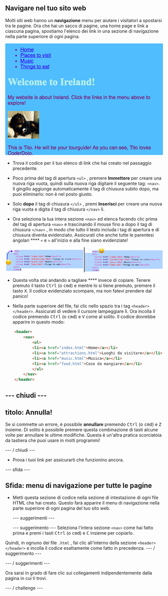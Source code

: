 ## Navigare nel tuo sito web

Molti siti web hanno un **navigazione** menu per aiutare i visitatori a spostarsi tra le pagine. Ora che hai un sacco di pagine, una home page e link a ciascuna pagina, spostiamo l'elenco dei link in una sezione di navigazione nella parte superiore di ogni pagina.

![Esempio di una pagina Web con collegamenti di navigazione in alto](images/egNavLinksAtTop.png)

- Trova il codice per il tuo elenco di link che hai creato nel passaggio precedente.

- Poco prima del tag di apertura `<ul>` , premere **Immettere** per creare una nuova riga vuota, quindi sulla nuova riga digitare il seguente tag: `<nav>`. Il gingillo aggiunge automaticamente il tag di chiusura subito dopo, ma puoi eliminarlo: non è nel posto giusto.

- Solo **dopo** il tag di chiusura `</ul>` , premi **Inserisci** per creare una nuova riga vuota e digita il tag di chiusura `</nav>` lì.

- Ora seleziona la tua intera sezione `<nav>` ed elenca facendo clic prima del tag di apertura `<nav>` e trascinando il mouse fino a dopo il tag di chiusura `</nav>` , in modo che tutto il testo includa i tag di apertura e di chiusura diventa evidenziato. Assicurati che anche tutte le parentesi angolari **** `<` e `>` all'inizio e alla fine siano evidenziate!

![Il testo a sinistra non è completamente selezionato mentre il testo a destra è](images/egSelectedYayWoops.png)

- Questa volta stai andando a tagliare **** invece di copiare. Tenere premuto il tasto <kbd>Ctrl</kbd> (o <kbd>cmd</kbd>) e mentre lo si tiene premuto, premere il tasto <kbd>X</kbd>. Il codice evidenziato scompare, ma non fatevi prendere dal panico!

- Nella parte superiore del file, fai clic nello spazio tra i tag `<header> </header>`. Assicurati di vedere il cursore lampeggiare lì. Ora incolla il codice premendo <kbd>Ctrl</kbd> (o <kbd>cmd</kbd>) e <kbd>V</kbd> come al solito. Il codice dovrebbe apparire in questo modo:

```html
    <header>
        <nav>
            <ul>
            <li><a href="index.html">Home</a></li>
            <li><a href="attractions.html">Luoghi da visitare</a></li>
            <li><a href="music.html">Musica</a></li>
            <li><a href="food.html">Cose da mangiare</a></li>
            </ul>
        </nav>
    </header>
```

## \--- chiudi \---

## titolo: Annulla!

Se si commette un errore, è possibile **annullare** premendo <kbd>Ctrl</kbd> (o <kbd>cmd</kbd>) e <kbd>Z</kbd> insieme. Di solito è possibile premere questa combinazione di tasti alcune volte per annullare le ultime modifiche. Questa è un'altra pratica scorciatoia da tastiera che puoi usare in molti programmi!

\--- / chiudi \---

- Prova i tuoi link per assicurarti che funzionino ancora.

\--- sfida \---

## Sfida: menu di navigazione per tutte le pagine

- Metti questa sezione di codice nella sezione di intestazione di ogni file HTML che hai creato. Questo farà apparire il menu di navigazione nella parte superiore di ogni pagina del tuo sito web.
    
    \--- suggerimenti \---
    
    \--- suggerimento \--- Seleziona l'intera sezione `<nav>` come hai fatto prima e premi i tasti <kbd>Ctrl</kbd> (o <kbd>cmd</kbd>) e <kbd>C</kbd> insieme per copiarlo.

Quindi, in ognuno dei file `.html` , fai clic all'interno della sezione `<header> </header>` e incolla il codice esattamente come fatto in precedenza. \--- / suggerimento \---

\--- / suggerimenti \---

Ora sarai in grado di fare clic sui collegamenti indipendentemente dalla pagina in cui ti trovi.

\--- / challenge \---